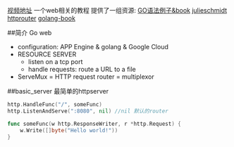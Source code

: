 [视频地址](https://www.youtube.com/watch?v=Vlie-srOU8c)
一个web相关的教程
提供了一组资源:
[GO语法例子&book](https://github.com/GoesToEleven/csuf)
[julieschmidt httprouter](https://github.com/julienschmidt/httprouter)
[golang-book](http://www.golang-book.com/)

##简介
Go web   
* configuration: APP Engine & golang & Google Cloud
* RESOURCE SERVER
    + listen on a tcp port
    + handle requests: route a URL to a file
* ServeMux = HTTP request router = multiplexor

##basic_server
最简单的httpserver
```go
http.HandleFunc("/", someFunc)
http.ListenAndServe(":8080", nil) //nil 默认的router

func someFunc(w http.ResponseWriter, r *http.Request) {
	w.Write([]byte("Hello world!"))
}
```

